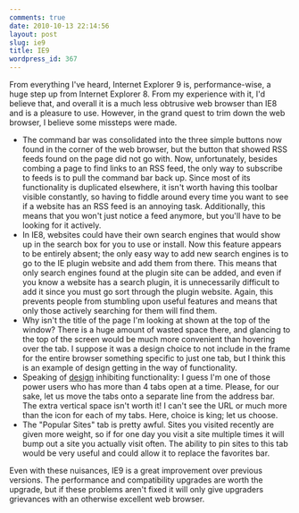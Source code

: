 ```yaml
---
comments: true
date: 2010-10-13 22:14:56
layout: post
slug: ie9
title: IE9
wordpress_id: 367
---
```


From everything I've heard, Internet Explorer 9 is, performance-wise, a huge step up from Internet Explorer 8. From my experience with it, I'd believe that, and overall it is a much less obtrusive web browser than IE8 and is a pleasure to use. However, in the grand quest to trim down the web browser, I believe some missteps were made.

* The command bar was consolidated into the three simple buttons now found in the corner of the web browser, but the button that showed RSS feeds found on the page did not go with. Now, unfortunately, besides combing a page to find links to an RSS feed, the only way to subscribe to feeds is to pull the command bar back up. Since most of its functionality is duplicated elsewhere, it isn't worth having this toolbar visible constantly, so having to fiddle around every time you want to see if a website has an RSS feed is an annoying task. Additionally, this means that you won't just notice a feed anymore, but you'll have to be looking for it actively.
* In IE8, websites could have their own search engines that would show up in the search box for you to use or install. Now this feature appears to be entirely absent; the only easy way to add new search engines is to go to the IE plugin website and add them from there. This means that only search engines found at the plugin site can be added, and even if you know a website has a search plugin, it is unnecessarily difficult to add it since you must go sort through the plugin website. Again, this prevents people from stumbling upon useful features and means that only those actively searching for them will find them.
* Why isn't the title of the page I'm looking at shown at the top of the window? There is a huge amount of wasted space there, and glancing to the top of the screen would be much more convenient than hovering over the tab. I suppose it was a design choice to not include in the frame for the entire browser something specific to just one tab, but I think this is an example of design getting in the way of functionality.
* Speaking of [design](http://blogs.msdn.com/b/ie/archive/2010/09/20/user-experiences-sites-in-the-spotlight.aspx) inhibiting functionality: I guess I'm one of those power users who has more than 4 tabs open at a time. Please, for our sake, let us move the tabs onto a separate line from the address bar. The extra vertical space isn't worth it! I can't see the URL or much more than the icon for each of my tabs. Here, choice is king; let us choose.
* The "Popular Sites" tab is pretty awful. Sites you visited recently are given more weight, so if for one day you visit a site multiple times it will bump out a site you actually visit often. The ability to pin sites to this tab would be very useful and could allow it to replace the favorites bar.

Even with these nuisances, IE9 is a great improvement over previous versions. The performance and compatibility upgrades are worth the upgrade, but if these problems aren't fixed it will only give upgraders grievances with an otherwise excellent web browser.

